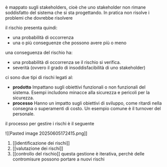 è mappato sugli stakeholders, cioè che uno stakeholder non rimane soddisfatto del sistema che si sta progettando. In pratica non risolve i problemi che dovrebbe risolvere

il rischio presenta quindi:
- una probabilità di occorrenza
- una o più conseguenze che possono avere più o meno 

una conseguenza del rischio ha:
- una probabilità di occorrenza se il rischio si verifica.
- severità (ovvero il grado di insoddisfacibilità di uno stakeholder)

ci sono due tipi di rischi legati al:
- __prodotto__
	Impattano sugli obiettivi funzionali o non funzionali del sistema. Esempi includono minacce alla sicurezza e pericoli per la sicurezza.
- __processo__
	Hanno un impatto sugli obiettivi di sviluppo, come ritardi nella consegna o superamenti di costo. Un esempio comune è il turnover del personale.

il processo per gestire i rischi è il seguente

![[Pasted image 20250605172415.png]]

1. [[identificazione dei rischi]]
2. [[valutazione dei rischi]]
3. [[controllo del rischio]]
questa gestione è iterativa, perchè delle contromisure possono portare a nuovi rischi